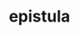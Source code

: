 ---
title: epistula
meaning: letter
ch: [seven, 7r]
pos: noun
stem: epistul
genend: ae
abbgender: f.
abbgender2: fem.
gender: feminine
declension: first
derivatives: epistle, epistolary
six: y
---